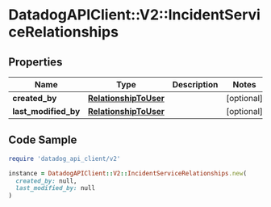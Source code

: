 # DatadogAPIClient::V2::IncidentServiceRelationships

## Properties

| Name | Type | Description | Notes |
| ---- | ---- | ----------- | ----- |
| **created_by** | [**RelationshipToUser**](RelationshipToUser.md) |  | [optional] |
| **last_modified_by** | [**RelationshipToUser**](RelationshipToUser.md) |  | [optional] |

## Code Sample

```ruby
require 'datadog_api_client/v2'

instance = DatadogAPIClient::V2::IncidentServiceRelationships.new(
  created_by: null,
  last_modified_by: null
)
```

